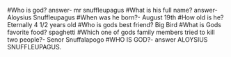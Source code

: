 
#Who is god? answer- mr snuffleupagus
#What is his full name? answer- Aloysius Snuffleupagus
#When was he born?- August 19th
#How old is he? Eternally 4 1/2 years old
#Who is gods best friend? Big Bird 
#What is Gods favorite food? spaghetti
#Which one of gods family members tried to kill two people?- Senor Snuffalapogo
#WHO IS GOD?- answer ALOYSIUS SNUFFLEUPAGUS.

